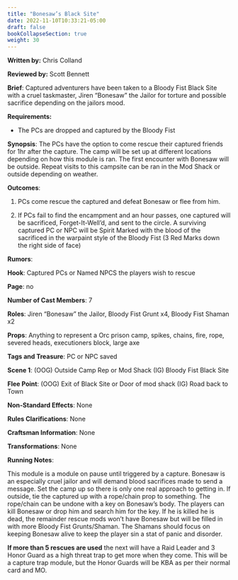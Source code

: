 ```yaml
---
title: "Bonesaw’s Black Site"
date: 2022-11-10T10:33:21-05:00
draft: false
bookCollapseSection: true
weight: 30
---
```


**Written by:** Chris Colland

**Reviewed by:** Scott Bennett


 **Brief**: Captured adventurers have been taken to a Bloody Fist Black Site with a cruel taskmaster, Jiren “Bonesaw” the Jailor for torture and possible sacrifice depending on the jailors mood.


 **Requirements:** 

- The PCs are dropped and captured by the Bloody Fist


**Synopsis**: The PCs have the option to come rescue their captured friends for 1hr after the capture. The camp will be set up at different locations depending on how this module is ran. The first encounter with Bonesaw will be outside. Repeat visits to this campsite can be ran in the Mod Shack or outside depending on weather. 

**Outcomes**: 

1. PCs come rescue the captured and defeat Bonesaw or flee from him.

2. If PCs fail to find the encampment and an hour passes, one captured will be sacrificed, Forget-It-Well’d, and sent to the circle. A surviving captured PC or NPC will be Spirit Marked with the blood of the sacrificed in the warpaint style of the Bloody Fist (3 Red Marks down the right side of face)


**Rumors**:


 **Hook**: Captured PCs or Named NPCS the players wish to rescue

**Page**: no

**Number of Cast Members**: 7

**Roles**: Jiren “Bonesaw” the Jailor, Bloody Fist Grunt x4, Bloody Fist Shaman x2

**Props**: Anything to represent a Orc prison camp, spikes, chains, fire, rope, severed heads, executioners block, large axe

**Tags and Treasure**: PC or NPC saved

**Scene 1**: (OOG) Outside Camp Rep or Mod Shack (IG) Bloody Fist Black Site

**Flee Point**: (OOG) Exit of Black Site or Door of mod shack (IG) Road back to Town

**Non-Standard Effects**: None

**Rules Clarifications**: None

**Craftsman Information**: None

**Transformations**: None


 **Running Notes**: 

This module is a module on pause until triggered by a capture. Bonesaw is an especially cruel jailor and will demand blood sacrifices made to send a message. Set the camp up so there is only one real approach to getting in. If outside, tie the captured up with a rope/chain prop to something. The rope/chain can be undone with a key on Bonesaw’s body. The players can kill Bonesaw or drop him and search him for the key. If he is killed he is dead, the remainder rescue mods won’t have Bonesaw but will be filled in with more Bloody Fist Grunts/Shaman. The Shamans should focus on keeping Bonesaw alive to keep the player sin a stat of panic and disorder. 

**If more than 5 rescues are used** the next will have a Raid Leader and 3 Honor Guard as a high threat trap to get more when they come. This will be a capture trap module, but the Honor Guards will be KBA as per their normal card and MO.